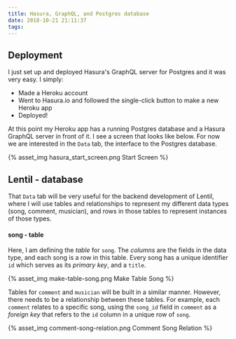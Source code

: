 ```yaml
---
title: Hasura, GraphQL, and Postgres database
date: 2018-10-21 21:11:37
tags: 
---
```


## Deployment

I just set up and deployed Hasura's GraphQL server for Postgres and it was very easy. I simply: 

- Made a Heroku account
- Went to Hasura.io and followed the single-click button to make a new Heroku app
- Deployed!

At this point my Heroku app has a running Postgres database and a Hasura GraphQL server in front of it. I see a screen that looks like below. For now we are interested in the `Data` tab, the interface to the Postgres database.

{% asset_img hasura_start_screen.png Start Screen %}

## Lentil - database

That `Data` tab will be very useful for the backend development of Lentil, where I will use tables and relationships to represent my different data types (song, comment, musician), and rows in those tables to represent instances of those types.

#### song - table

Here, I am defining the *table* for `song`. The *columns* are the fields in the data type, and each song is a row in this table. Every song has a unique identifier `id` which serves as its *primary key*, and a `title`.

{% asset_img make-table-song.png Make Table Song %}

Tables for `comment` and `musician` will be built in a similar manner. However, there needs to be a relationship between these tables. For example, each `comment` relates to a specific song, using the `song_id` field in `comment` as a *foreign key* that refers to the `id` column in a unique row of `song`. 

{% asset_img comment-song-relation.png Comment Song Relation %}

